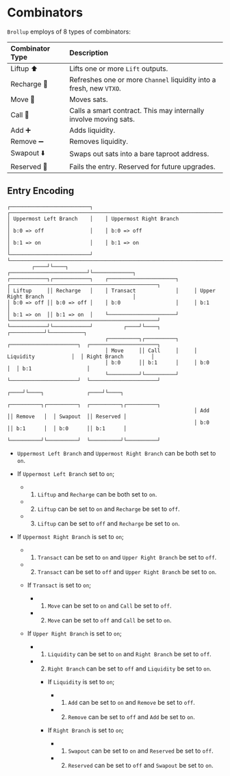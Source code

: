 # Combinators
`Brollup` employs of 8 types of combinators:

| Combinator Type  |  Description                                                                                  |
|:-----------------|:----------------------------------------------------------------------------------------------|
| Liftup ⬆️        | Lifts one or more `Lift` outputs.                                                             |
| Recharge 🔋      | Refreshes one or more `Channel` liquidity into a fresh, new `VTXO`.                           |
| Move 💸          | Moves sats.                                                                                   |
| Call 📡          | Calls a smart contract. This may internally involve moving sats.                              |
| Add ➕           | Adds liquidity.                                                                               |
| Remove ➖        | Removes liquidity.                                                                            |
| Swapout ⬇️       | Swaps out sats into a bare taproot address.                                                   |
| Reserved 📁      | Fails the entry. Reserved for future upgrades.                                                |


## Entry Encoding
                                                    
    ┌──────────────────────────┐    ┌─────────────────────────────────────────────────────────────────────────────┐     
    │ Uppermost Left Branch    │    │ Uppermost Right Branch                                                      │
    │ b:0 => off               │    │ b:0 => off                                                                  │
    │ b:1 => on                │    │ b:1 => on                                                                   │
    └──────────────────────────┘    └─────────────────────────────────────────────────────────────────────────────┘         
            ┌────┘└────┐                        ┌─────────────────────────┘└─────────────┐
    ┌────────────┐┌────────────┐    ┌──────────────────────┐     ┌────────────────────────────────────────────────┐
    │ Liftup     ││ Recharge   │    │ Transact             │     │ Upper Right Branch                             │  
    │ b:0 => off ││ b:0 => off │    │ b:0                  │     │ b:1                                            │
    │ b:1 => on  ││ b:1 => on  │    └──────────────────────┘     └────────────────────────────────────────────────┘
    └────────────┘└────────────┘          ┌────┘└────┐                       ┌───────────┘└───────────┐
                                    ┌──────────┐┌──────────┐     ┌──────────────────────┐  ┌──────────────────────┐
                                    │ Move     ││ Call     │     │ Liquidity            │  │ Right Branch         │
                                    │ b:0      ││ b:1      │     │ b:0                  │  │ b:1                  │
                                    └──────────┘└──────────┘     └──────────────────────┘  └──────────────────────┘
                                                                       ┌────┘└────┐              ┌────┘└────┐
                                                                 ┌──────────┐┌──────────┐  ┌──────────┐┌──────────┐
                                                                 │ Add      ││ Remove   │  │ Swapout  ││ Reserved │
                                                                 │ b:0      ││ b:1      │  │ b:0      ││ b:1      │
                                                                 └──────────┘└──────────┘  └──────────┘└──────────┘

- `Uppermost Left Branch` and `Uppermost Right Branch` can be both set to `on`.

- If `Uppermost Left Branch` set to `on`;
    - 1. `Liftup` and `Recharge` can be both set to `on`.
    - 2. `Liftup` can be set to `on` and `Recharge` be set to `off`.
    - 3. `Liftup` can be set to `off` and `Recharge` be set to `on`.

- If `Uppermost Right Branch` is set to `on`;
    - 1. `Transact` can be set to `on` and `Upper Right Branch` be set to `off`.
    - 2. `Transact` can be set to `off` and `Upper Right Branch` be set to `on`.

    - If `Transact` is set to `on`;
        - 1. `Move` can be set to `on` and `Call` be set to `off`.
        - 2. `Move` can be set to `off` and `Call` be set to `on`.

    - If `Upper Right Branch` is set to `on`;
        - 1. `Liquidity` can be set to `on` and `Right Branch` be set to `off`.
        - 2. `Right Branch` can be set to `off` and `Liquidity` be set to `on`.

            - If `Liquidity` is set to `on`;
                - 1. `Add` can be set to `on` and `Remove` be set to `off`.
                - 2. `Remove` can be set to `off` and `Add` be set to `on`.

            - If `Right Branch` is set to `on`;
                - 1. `Swapout` can be set to `on` and `Reserved` be set to `off`.
                - 2. `Reserved` can be set to `off` and `Swapout` be set to `on`.